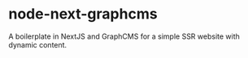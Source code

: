# node-next-graphcms
A boilerplate in NextJS and GraphCMS for a simple SSR website with dynamic content.
